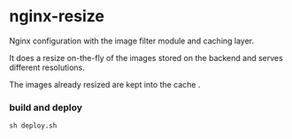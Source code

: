 # nginx-resize

Nginx configuration with the image filter module and caching layer.

It does a resize on-the-fly of the images stored on the backend and serves different resolutions.

The images already resized are kept into the cache .

### build and deploy

```sh deploy.sh```
